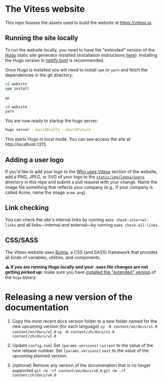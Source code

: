# The Vitess website

This repo houses the assets used to build the website at https://vitess.io.

## Running the site locally

To run the website locally, you need to have the "extended" version of the [Hugo](https://gohugo.io) static site generator installed (installation instructions [here](https://gohugo.io/getting-started/installing/)). Installing the Hugo version in [netlify.toml](./netlify.toml) is recommended.

Once Hugo is installed you will need to install `npm` or `yarn` and fetch the dependencies in the git directory:

```bash
cd website
npm install
```

or

```bash
cd website
yarn
```

You are now ready to startup the hugo server:

```bash
hugo server --buildDrafts --buildFuture
```

This starts Hugo in local mode. You can see access the site at http://localhost:1313.


## Adding a user logo

If you'd like to add your logo to the [Who uses Vitess](https://vitess.io/#who-uses) section of the website, add a PNG, JPEG, or SVG of your logo to the [`static/img/logos/users`](./static/img/logos/users) directory in this repo and submit a pull request with your change. Name the image file something that reflects your company (e.g., if your company is called Acme, name the image `acme.png`).

## Link checking

You can check the site's internal links by running `make check-internal-links` and all links—internal *and* external—by running `make check-all-links`.

## CSS/SASS

The Vitess website uses [Bulma](https://bulma.io/), a CSS (and SASS) framework that provides all kinds of variables, utilities, and components. 

**⚠ If you are running Hugo locally and your .sass file changes are not getting picked up:** make sure you have [installed the "extended" version](https://gohugo.io/getting-started/installing/) of the `hugo` binary. 

# Releasing a new version of the documentation

1. Copy the most recent docs version folder to a new folder named for the new upcoming version (for each language)
  `cp -R content/en/docs/v1.0 content/en/docs/v2.0`
  `cp -R content/zh/docs/v1.0 content/zh/docs/v2.0`

1. Update `config.toml`
  Set `[params.versions]` `current` to the value of the new release number.
  Set `[params.versions]` `next` to the value of the upcoming planned version.

1. (optional) Remove any version of the documenation that is no longer supported
  `git rm -rf content/en/docs/v0.0`
  `git rm -rf content/zh/docs/v0.0`
